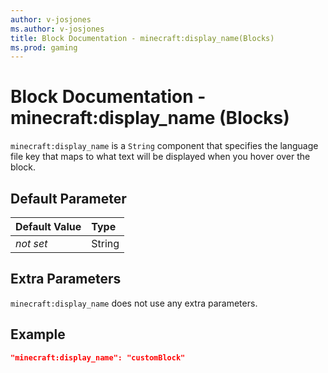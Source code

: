 ```yaml
---
author: v-josjones
ms.author: v-josjones
title: Block Documentation - minecraft:display_name(Blocks)
ms.prod: gaming
---
```


# Block Documentation - minecraft:display_name (Blocks)

`minecraft:display_name` is a `String` component that specifies the language file key that maps to what text will be displayed when you hover over the block.

## Default Parameter

|Default Value|Type |
|:----|:----|
|*not set*| String|

## Extra Parameters

`minecraft:display_name` does not use any extra parameters.

## Example

```json
"minecraft:display_name": "customBlock"
```
